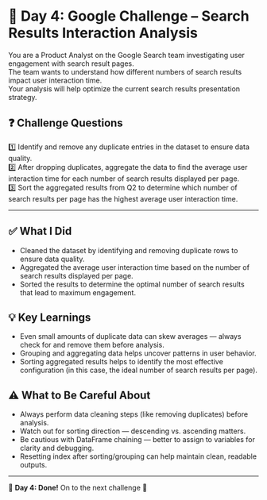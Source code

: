 # 📅 Day 4: Google Challenge – Search Results Interaction Analysis

You are a Product Analyst on the Google Search team investigating user engagement with search result pages.  
The team wants to understand how different numbers of search results impact user interaction time.  
Your analysis will help optimize the current search results presentation strategy.

## ❓ Challenge Questions
1️⃣ Identify and remove any duplicate entries in the dataset to ensure data quality.  
2️⃣ After dropping duplicates, aggregate the data to find the average user interaction time for each number of search results displayed per page.  
3️⃣ Sort the aggregated results from Q2 to determine which number of search results per page has the highest average user interaction time.  

---

## ✅ What I Did
- Cleaned the dataset by identifying and removing duplicate rows to ensure data quality.
- Aggregated the average user interaction time based on the number of search results displayed per page.
- Sorted the results to determine the optimal number of search results that lead to maximum engagement.

## 💡 Key Learnings
- Even small amounts of duplicate data can skew averages — always check for and remove them before analysis.
- Grouping and aggregating data helps uncover patterns in user behavior.
- Sorting aggregated results helps to identify the most effective configuration (in this case, the ideal number of search results per page).

## ⚠️ What to Be Careful About
- Always perform data cleaning steps (like removing duplicates) before analysis.
- Watch out for sorting direction — descending vs. ascending matters.
- Be cautious with DataFrame chaining — better to assign to variables for clarity and debugging.
- Resetting index after sorting/grouping can help maintain clean, readable outputs.

---

🏁 **Day 4: Done!** On to the next challenge 🚀





